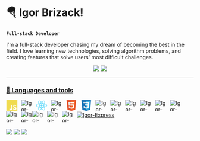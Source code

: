 # 🪂 Igor Brizack!

**`Full-stack Developer`**

I'm a full-stack developer chasing my dream of becoming the best in the field. I love learning new technologies, solving algorithm problems, and creating features that solve users' most difficult challenges.

<div align="center">
  <a href="https://github.com/igorbrizack">
  <img height="130em" src="https://github-readme-stats.vercel.app/api?username=IgorBrizack&show_icons=true&theme=dark&include_all_commits=true&count_private=true"/>
  <img height="130em" src="https://github-readme-stats.vercel.app/api/top-langs/?username=IgorBrizack&layout=compact&langs_count=7&theme=dark"/>
</div>

---

### 🤖 Languages and tools

<img align="left" alt="Igor" height="30" width="30" style="padding-right:10px;" src="https://raw.githubusercontent.com/devicons/devicon/master/icons/javascript/javascript-plain.svg">
<img align="left" alt="Igor-TypeScript" height="30" width="30" style="padding-right:10px;" src="https://cdn.jsdelivr.net/gh/devicons/devicon/icons/typescript/typescript-original.svg" />
<img align="left" alt="Igor-React" height="30" width="30" style="padding-right:10px;" src="https://raw.githubusercontent.com/devicons/devicon/master/icons/react/react-original.svg">
<img align="left" alt="Igor-Angular" height="30" width="30" style="padding-right:10px;" src="https://cdn.jsdelivr.net/gh/devicons/devicon@latest/icons/angular/angular-original.svg" />
<img align="left" alt="Igor-HTML" height="30" width="30" style="padding-right:10px;" src="https://raw.githubusercontent.com/devicons/devicon/master/icons/html5/html5-original.svg">
<img align="left" alt="Igor-CSS" height="30" width="30" style="padding-right:10px;" src="https://raw.githubusercontent.com/devicons/devicon/master/icons/css3/css3-original.svg">
<img align="left" alt="Igor-GraphQL" height="30" width="30" style="padding-right:10px;" src="https://cdn.jsdelivr.net/gh/devicons/devicon@latest/icons/graphql/graphql-plain.svg" />
<img align="left" alt="Igor-NestJS" height="30" width="30" style="padding-right:10px;" src="https://cdn.jsdelivr.net/gh/devicons/devicon@latest/icons/nestjs/nestjs-original.svg" />
<img align="left" alt="Igor-Git" height="30" width="30" style="padding-right:10px;" src="https://cdn.jsdelivr.net/gh/devicons/devicon/icons/git/git-original.svg" />
<img align="left" alt="Igor-BootStrap" height="30" width="30" style="padding-right:10px;" src="https://cdn.jsdelivr.net/gh/devicons/devicon/icons/bootstrap/bootstrap-original.svg" />
<img align="left" alt="Igor-Docker" height="30" width="30" style="padding-right:10px;" src="https://cdn.jsdelivr.net/gh/devicons/devicon/icons/docker/docker-original.svg" />
<img align="left" alt="Igor-mySQL" height="30" width="30" style="padding-right:10px;" src="https://cdn.jsdelivr.net/gh/devicons/devicon/icons/mysql/mysql-original.svg" />
<img align="left" alt="Igor-Node" height="30" width="30" style="padding-right:10px;" src="https://cdn.jsdelivr.net/gh/devicons/devicon/icons/nodejs/nodejs-plain.svg" />
<img align="center" alt="Igor-Express" height="30" width="30" style="padding-right:10px;" src="https://assets.website-files.com/61ca3f775a79ec5f87fcf937/6202fcdee5ee8636a145a41b_1234-p-500.png" />
<img align="left" alt="Igor-Sequelize" height="30" width="30" src="https://cdn.jsdelivr.net/gh/devicons/devicon/icons/sequelize/sequelize-original.svg" />
<img align="left" alt="Igor-Python" height="30" width="30" style="padding-right:10px;" <img src="https://cdn.jsdelivr.net/gh/devicons/devicon/icons/python/python-original.svg" />
<img align="left" alt="Igor-FastAPI" height="30" width="30" style="padding-right:10px;" src="https://cdn.jsdelivr.net/gh/devicons/devicon/icons/fastapi/fastapi-original.svg" />
<img align="left" alt="Igor-AWS" width="30" height="30" style="padding-right:10px;" src="https://img.icons8.com/color/30/amazon-web-services.png"/>

##

<div> 
  <a href="https://www.instagram.com/igorbrizack/?hl=pt" target="_blank"><img src="https://img.shields.io/badge/-Instagram-%23E4405F?style=for-the-badge&logo=instagram&logoColor=white" target="_blank"></a>
  <a href = "mailto:igor_brizack@hotmail.com.com"><img src="https://img.shields.io/badge/-Gmail-%23333?style=for-the-badge&logo=gmail&logoColor=white" target="_blank"></a>
  <a href="https://www.linkedin.com/in/igor-brizack-a627b1129/" target="_blank"><img src="https://img.shields.io/badge/-LinkedIn-%230077B5?style=for-the-badge&logo=linkedin&logoColor=white" target="_blank"></a>  
</div>
